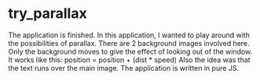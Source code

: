 # try_parallax
The application is finished. In this application, I wanted to play around with the possibilities of parallax. 
There are 2 background images involved here. Only the background moves to give the effect of looking out of the window. 
It works like this: position = position + (dist * speed)
Also the idea was that the text runs over the main image.
The application is written in pure JS.
